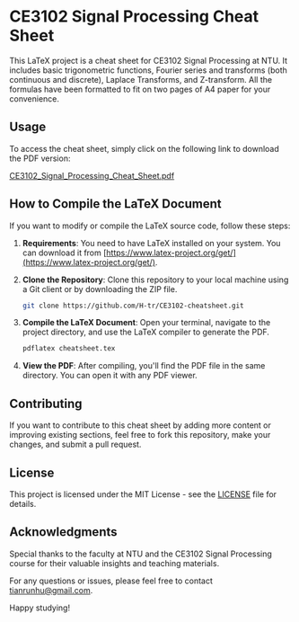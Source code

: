 # CE3102 Signal Processing Cheat Sheet

This LaTeX project is a cheat sheet for CE3102 Signal Processing at NTU. It includes basic trigonometric functions, Fourier series and transforms (both continuous and discrete), Laplace Transforms, and Z-transform. All the formulas have been formatted to fit on two pages of A4 paper for your convenience.

## Usage

To access the cheat sheet, simply click on the following link to download the PDF version:

[CE3102_Signal_Processing_Cheat_Sheet.pdf](./cheatsheet.pdf)

## How to Compile the LaTeX Document

If you want to modify or compile the LaTeX source code, follow these steps:

1. **Requirements**: You need to have LaTeX installed on your system. You can download it from [https://www.latex-project.org/get/](https://www.latex-project.org/get/).

2. **Clone the Repository**: Clone this repository to your local machine using a Git client or by downloading the ZIP file.

    ```bash
    git clone https://github.com/H-tr/CE3102-cheatsheet.git
    ```

3. **Compile the LaTeX Document**: Open your terminal, navigate to the project directory, and use the LaTeX compiler to generate the PDF.

    ```bash
    pdflatex cheatsheet.tex
    ```

4. **View the PDF**: After compiling, you'll find the PDF file in the same directory. You can open it with any PDF viewer.

## Contributing

If you want to contribute to this cheat sheet by adding more content or improving existing sections, feel free to fork this repository, make your changes, and submit a pull request.

## License

This project is licensed under the MIT License - see the [LICENSE](LICENSE) file for details.

## Acknowledgments

Special thanks to the faculty at NTU and the CE3102 Signal Processing course for their valuable insights and teaching materials.

For any questions or issues, please feel free to contact tianrunhu@gmail.com.

Happy studying!
